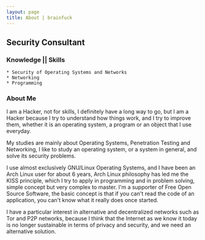 ```yaml
---
layout: page
title: About | brainfuck
---
```


## Security Consultant


### Knowledge || Skills

    * Security of Operating Systems and Networks
    * Networking
    * Programming

### About Me

I am a Hacker, not for skills, I definitely have a long way to go, but I am a Hacker because I try to understand how things work, and I try to improve them, whether it is an operating system, a program or an object that I use everyday.

My studies are mainly about Operating Systems, Penetration Testing and Networking, I like to study an operating system, or a system in general, and solve its security problems.

I use almost exclusively GNU/Linux Operating Systems, and I have been an Arch Linux user for about 6 years, Arch Linux philosophy has led me the KISS principle, which I try to apply in programming and in problem solving, simple concept but very complex to master.
I'm a supporter of Free Open Source Software, the basic concept is that if you can't read the code of an application, you can't know what it really does once started.

I have a particular interest in alternative and decentralized networks such as Tor and P2P networks, because I think that the Internet as we know it today is no longer sustainable in terms of privacy and security, and we need an alternative solution.

